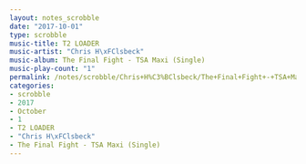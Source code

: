 ```yaml
---
layout: notes_scrobble
date: "2017-10-01"
type: scrobble
music-title: T2 LOADER
music-artist: "Chris H\xFClsbeck"
music-album: The Final Fight - TSA Maxi (Single)
music-play-count: "1"
permalink: /notes/scrobble/Chris+H%C3%BClsbeck/The+Final+Fight+-+TSA+Maxi+%28Single%29/cd38160f870481879a11a00093ab564bc98cccfe.html
categories:
- scrobble
- 2017
- October
- 1
- T2 LOADER
- "Chris H\xFClsbeck"
- The Final Fight - TSA Maxi (Single)
---
```

